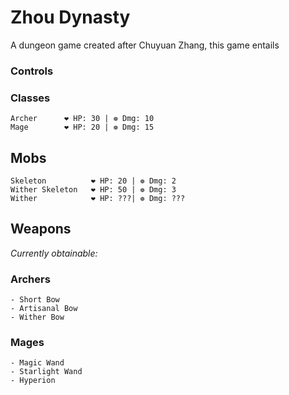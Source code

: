 # Zhou Dynasty
A dungeon game created after Chuyuan Zhang, this game entails  

### Controls

### Classes
```
Archer      ❤ HP: 30 | ❁ Dmg: 10
Mage        ❤ HP: 20 | ❁ Dmg: 15
```
## Mobs
```
Skeleton          ❤ HP: 20 | ❁ Dmg: 2
Wither Skeleton   ❤ HP: 50 | ❁ Dmg: 3
Wither            ❤ HP: ???| ❁ Dmg: ???
```
## Weapons
_Currently obtainable:_

### **Archers**
```
- Short Bow 
- Artisanal Bow 
- Wither Bow
```
### **Mages**
```
- Magic Wand
- Starlight Wand
- Hyperion
```
